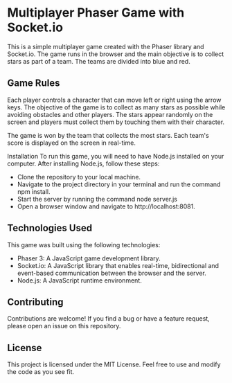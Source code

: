 # Multiplayer Phaser Game with Socket.io
This is a simple multiplayer game created with the Phaser library and Socket.io. The game runs in the browser and the main objective is to collect stars as part of a team. The teams are divided into blue and red.

## Game Rules
Each player controls a character that can move left or right using the arrow keys. The objective of the game is to collect as many stars as possible while avoiding obstacles and other players. The stars appear randomly on the screen and players must collect them by touching them with their character.

The game is won by the team that collects the most stars. Each team's score is displayed on the screen in real-time.

Installation
To run this game, you will need to have Node.js installed on your computer. After installing Node.js, follow these steps:

- Clone the repository to your local machine.
- Navigate to the project directory in your terminal and run the command npm install.
- Start the server by running the command node server.js
- Open a browser window and navigate to http://localhost:8081.

## Technologies Used
This game was built using the following technologies:
- Phaser 3: A JavaScript game development library.
- Socket.io: A JavaScript library that enables real-time, bidirectional and event-based communication between the browser and the server.
- Node.js: A JavaScript runtime environment.

## Contributing
Contributions are welcome! If you find a bug or have a feature request, please open an issue on this repository.

## License
This project is licensed under the MIT License. Feel free to use and modify the code as you see fit.
